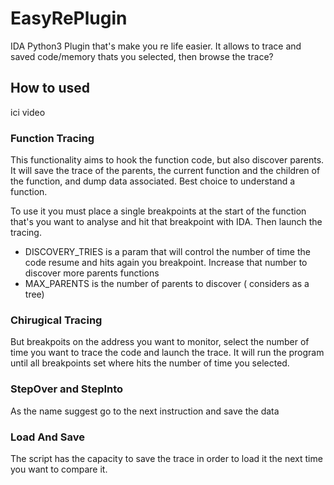 # EasyRePlugin
IDA Python3 Plugin that's make you re life easier. It allows to trace and saved code/memory thats you selected, then browse the trace?

## How to used

ici video

### Function Tracing
  
  This functionality aims to hook the function code, but also discover parents. It will save the trace of the parents, the current function and the children of the function, and dump data associated. Best choice to understand a function.
  
 To use it you must place a single breakpoints at the start of the function that's you want to analyse and hit that breakpoint with IDA. Then launch the tracing.

- DISCOVERY_TRIES is a param that will control the number of time the code resume and hits again you breakpoint. Increase that number to discover more parents functions
- MAX_PARENTS is the number of parents to discover ( considers as a tree)


### Chirugical Tracing
   But breakpoits on the address you want to monitor, select the number of time you want to trace the code and launch the trace. It will run the program until all 
   breakpoints set where hits the number of time you selected.
   
   
### StepOver and StepInto
   As the name suggest go to the next instruction and save the data
   
   
### Load And Save
  The script has the capacity to save the trace in order to load it the next time you want to compare it.
